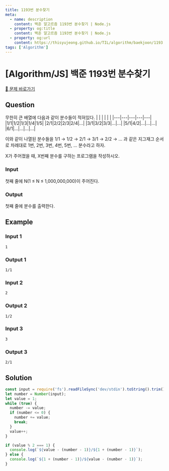 ```yaml
---
title: 1193번 분수찾기
meta:
  - name: description
    content: 백준 알고르즘 1193번 분수찾기 | Node.js
  - property: og:title
    content: 백준 알고르즘 1193번 분수찾기 | Node.js
  - property: og:url
    content: https://thisyujeong.github.io/TIL/algorithm/baekjoon/1193.html
tags: ['Algorithm']
---
```


# [Algorithm/JS] 백준 1193번 분수찾기

[🔗 문제 바로가기](https://www.acmicpc.net/problem/1193)

## Question

무한히 큰 배열에 다음과 같이 분수들이 적혀있다.
| | | | | |
|---|---|---|---|---|
|1/1|1/2|1/3|1/4|1/5|
|2/1|2/2|2/3|2/4|...|
|3/1|3/2|3/3|...|...|
|5/1|4/2|...|...|...|
|6/1|...|...|...|...|

이와 같이 나열된 분수들을 1/1 → 1/2 → 2/1 → 3/1 → 2/2 → … 과 같은 지그재그 순서로 차례대로 1번, 2번, 3번, 4번, 5번, … 분수라고 하자.

X가 주어졌을 때, X번째 분수를 구하는 프로그램을 작성하시오.

### Input

첫째 줄에 N(1 ≤ N ≤ 1,000,000,000)이 주어진다.

### Output

첫째 줄에 분수를 출력한다.

## Example

### Input 1

```
1
```

### Output 1

```
1/1
```

### Input 2

```
2
```

### Output 2

```
1/2
```

### Input 3

```
3
```

### Output 3

```
2/1
```

## Solution

```js
const input = require('fs').readFileSync('dev/stdin').toString().trim();
let number = Number(input);
let value = 1;
while (true) {
  number -= value;
  if (number <= 0) {
    number += value;
    break;
  }
  value++;
}

if (value % 2 === 1) {
  console.log(`${value - (number - 1)}/${1 + (number - 1)}`);
} else {
  console.log(`${1 + (number - 1)}/${value - (number - 1)}`);
}
```
